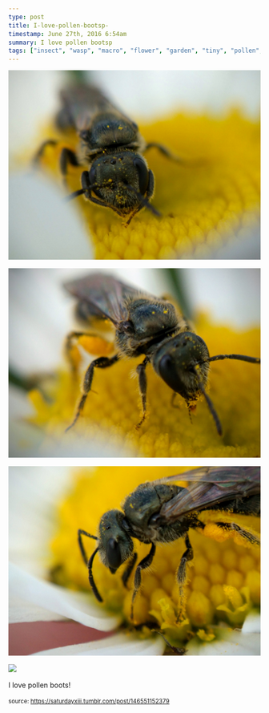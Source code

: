 ```yaml
---
type: post
title: I-love-pollen-bootsp-
timestamp: June 27th, 2016 6:54am
summary: I love pollen bootsp 
tags: ["insect", "wasp", "macro", "flower", "garden", "tiny", "pollen", "photography"]
---
```

<p>
                               <img src="../media/146551152379_1.jpg"/>
                           </p>
                                                                                                                           <p>
                               <img src="../media/146551152379_2.jpg"/>
                           </p>
                                                                                                                           <p>
                               <img src="../media/146551152379_3.jpg"/>
                           </p>
                                                                                                                           <p>
                               <img src="../media/146551152379_4.jpg"/>
                           </p>
                                                                                                                      <div class="caption"><p>I love pollen boots!</p> </div>
                                    
                
                
                
                
                                
<small>source: https://saturdayxiii.tumblr.com/post/146551152379</small>